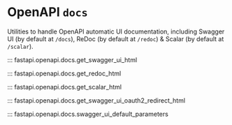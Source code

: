 # OpenAPI `docs`

Utilities to handle OpenAPI automatic UI documentation, including Swagger UI (by default at `/docs`), ReDoc (by default at `/redoc`) & Scalar (by default at `/scalar`).

::: fastapi.openapi.docs.get_swagger_ui_html

::: fastapi.openapi.docs.get_redoc_html

::: fastapi.openapi.docs.get_scalar_html

::: fastapi.openapi.docs.get_swagger_ui_oauth2_redirect_html

::: fastapi.openapi.docs.swagger_ui_default_parameters
